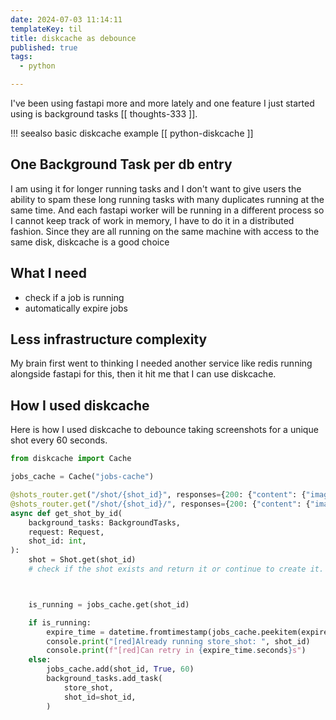 ```yaml
---
date: 2024-07-03 11:14:11
templateKey: til
title: diskcache as debounce
published: true
tags:
  - python

---
```


I've been using fastapi more and more lately and one feature I just started
using is background tasks [[ thoughts-333 ]].  

!!! seealso
    basic diskcache example [[ python-diskcache ]]

## One Background Task per db entry

I am using it for longer running tasks and I don't want to give users the
ability to spam these long running tasks with many duplicates running at the
same time. And each fastapi worker will be running in a different process so I
cannot keep track of work in memory, I have to do it in a distributed fashion.
Since they are all running on the same machine with access to the same disk,
diskcache is a good choice

## What I need

* check if a job is running
* automatically expire jobs

## Less infrastructure complexity

My brain first went to thinking I needed another service like redis running
alongside fastapi for this, then it hit me that I can use diskcache.

## How I used diskcache

Here is how I used diskcache to debounce taking screenshots for a unique shot
every 60 seconds.

``` python
from diskcache import Cache

jobs_cache = Cache("jobs-cache")

@shots_router.get("/shot/{shot_id}", responses={200: {"content": {"image/webp": {}}}})
@shots_router.get("/shot/{shot_id}/", responses={200: {"content": {"image/webp": {}}}})
async def get_shot_by_id(
    background_tasks: BackgroundTasks,
    request: Request,
    shot_id: int,
):
    shot = Shot.get(shot_id)
    # check if the shot exists and return it or continue to create it.



    is_running = jobs_cache.get(shot_id)

    if is_running: 
        expire_time = datetime.fromtimestamp(jobs_cache.peekitem(expire_time=True)[1]) - datetime.now()
        console.print("[red]Already running store_shot: ", shot_id)
        console.print(f"[red]Can retry in {expire_time.seconds}s")
    else:
        jobs_cache.add(shot_id, True, 60)
        background_tasks.add_task(
            store_shot,
            shot_id=shot_id,
        ) 
```
